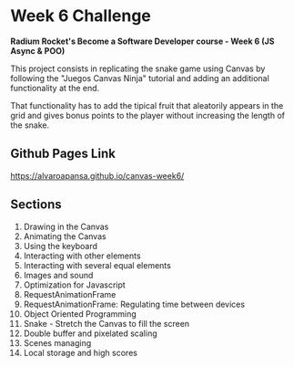 # Week 6 Challenge
**Radium Rocket's Become a Software Developer course - Week 6 (JS Async & POO)**  

This project consists in replicating the snake game using Canvas by following the "Juegos Canvas Ninja" tutorial and adding an additional functionality at the end.

That functionality has to add the tipical fruit that aleatorily appears in the grid and gives bonus points to the player without increasing the length of the snake.

## Github Pages Link  
https://alvaroapansa.github.io/canvas-week6/

## Sections
1. Drawing in the Canvas
2. Animating the Canvas  
3. Using the keyboard
4. Interacting with other elements
5. Interacting with several equal elements
6. Images and sound
7. Optimization for Javascript
8. RequestAnimationFrame
9. RequestAnimationFrame: Regulating time between devices
10. Object Oriented Programming
11. Snake - Stretch the Canvas to fill the screen
12. Double buffer and pixelated scaling
13. Scenes managing
14. Local storage and high scores